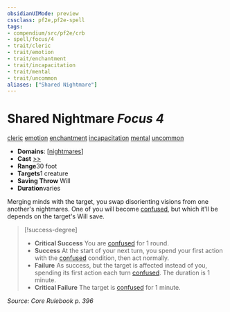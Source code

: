 ```yaml
---
obsidianUIMode: preview
cssclass: pf2e,pf2e-spell
tags:
- compendium/src/pf2e/crb
- spell/focus/4
- trait/cleric
- trait/emotion
- trait/enchantment
- trait/incapacitation
- trait/mental
- trait/uncommon
aliases: ["Shared Nightmare"]
---
```

# Shared Nightmare *Focus 4*   
[cleric](../../rules/traits/cleric.md)  [emotion](../../rules/traits/emotion.md)  [enchantment](../../rules/traits/enchantment.md)  [incapacitation](../../rules/traits/incapacitation.md)  [mental](../../rules/traits/mental.md)  [uncommon](../../rules/traits/uncommon.md)  

- **Domains**: [[nightmares](../setting/domains.md#Nightmares)]
- **Cast** [>>](../../rules/core-rulebook/chapter-9-playing-the-game.md#Actions "Two-Action") 
- **Range**30 foot
- **Targets**1 creature
- **Saving Throw** Will
- **Duration**varies

Merging minds with the target, you swap disorienting visions from one another's nightmares. One of you will become [confused](../../rules/conditions.md#Confused), but which it'll be depends on the target's Will save.

> [!success-degree] 
> - **Critical Success** You are [confused](../../rules/conditions.md#Confused) for 1 round.
> - **Success** At the start of your next turn, you spend your first action with the [confused](../../rules/conditions.md#Confused) condition, then act normally.
> - **Failure** As success, but the target is affected instead of you, spending its first action each turn [confused](../../rules/conditions.md#Confused). The duration is 1 minute.
> - **Critical Failure** The target is [confused](../../rules/conditions.md#Confused) for 1 minute.

*Source: Core Rulebook p. 396*
